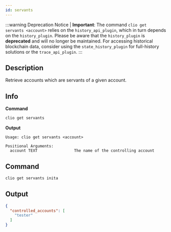 ```yaml
---
id: servants
---
```


:::warning Deprecation Notice
| **Important**: The command `clio get servants <account>` relies on the `history_api_plugin`, which in turn depends on the `history_plugin`. Please be aware that the `history_plugin` is **deprecated** and will no longer be maintained. For accessing historical blockchain data, consider using the `state_history_plugin` for full-history solutions or the `trace_api_plugin`.
:::

## Description

Retrieve accounts which are servants of a given account.

## Info

**Command**

```sh
clio get servants
```

**Output**

```console
Usage: clio get servants <account>

Positional Arguments:
  account TEXT                The name of the controlling account
```

## Command

```sh
clio get servants inita
```

## Output

```json
{
  "controlled_accounts": [
    "tester"
  ]
}
```
